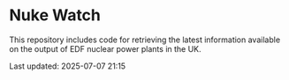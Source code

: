 # Nuke Watch

This repository includes code for retrieving the latest information available on the output of EDF nuclear power plants in the UK.

Last updated: 2025-07-07 21:15